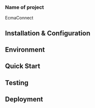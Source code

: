 ### Name of project

EcmaConnect

## Installation & Configuration

## Environment

## Quick Start

## Testing

## Deployment